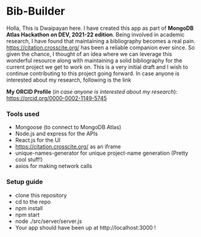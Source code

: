 # Bib-Builder

Holla,
This is Dwaipayan here. I have created this app as part of **MongoDB Atlas Hackathon on DEV, 2021-22 edition**.
Being involved in academic research, I have found that maintaining a bibliography becomes a real pain.
https://citation.crosscite.org/ has been a reliable companion ever since. So given the chance, I thought of an idea where we can leverage this wonderful resource along with maintaining a solid bibliography for the current project we get to work on.
This is a very initial draft and I wish to continue contributing to this project going forward.
In case anyone is interested about my research, following is the link

**My ORCID Profile** (*in case anyone is interested about my research*): https://orcid.org/0000-0002-1149-5745 

### Tools used
-  Mongoose (to connect to MongoDB Atlas)
-  Node.js and express for the APIs
-  React.js for the UI
-  https://citation.crosscite.org/ as an iframe
-  unique-names-generator for unique project-name generation (Pretty cool stuff!)
-  axios for making network calls

### Setup guide
- clone this repository
- cd to the repo
- npm install
- npm start
- node ./src/server/server.js 
- Your app should have been up at http://localhost:3000 !

